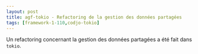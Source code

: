 ```yaml
---
layout: post
title: agf-tokio - Refactoring de la gestion des données partagées
tags: [framework-1-110,codjo-tokio]
---
```

Un refactoring concernant la gestion des données partagées a été fait dans ```tokio```.